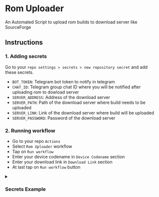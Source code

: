 # Rom Uploader
An Automated Script to upload rom builds to download server like SourceForge

## Instructions
### 1. Adding secrets
Go to your `repo settings > secrets > new repository secret` and add these secrets.
- `BOT_TOKEN`: Telegram bot token to notify in telegram
- `CHAT_ID`: Telegram group chat ID where you will be notified after uploading rom to dowload server
- `SERVER_ADDRESS`: Address of the download server
- `SERVER_PATH`: Path of the download server where build needs to be uploaded
- `SERVER_LINK`:  Link of the download server where build will be uploaded
- `SERVER_PASSWORD`: Password of the download server

### 2. Running workflow
- Go to your repo `Actions`
- Select `Rom Uploader` workflow
- Tap on `Run workflow`
- Enter your device codename in `Device Codename` section
- Enter your download link in `Download Link` section
- At last tap on `Run workflow` button

<details>
  <summary><h3>Secrets Example</h3></summary>

  - `BOT_TOKEN`: 123093634:2gABCbjqwolka5jn95gaklevn
  - `CHAT_ID`: -10012344567
  - `SERVER_ADDRESS`: prajjus@frs.sourceforge.net
  - `SERVER_PATH`: /home/frs/project/prajjus-roms/Project-Elixir-Vince
  - `SERVER_LINK`: https://sourceforge.net/projects/prajjus-roms/files/Project-Elixir-Vince
  - `SERVER_PASSWORD`: MeNoobKEK

</details>
